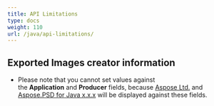 ```yaml
---
title: API Limitations
type: docs
weight: 110
url: /java/api-limitations/
---
```


## **Exported Images creator information**
- Please note that you cannot set values against the **Application** and **Producer** fields, because [Aspose Ltd.](https://www.aspose.com) and [Aspose.PSD for Java x.x.x](https://products.aspose.com/psd/java) will be displayed against these fields.
